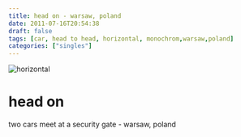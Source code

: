 ```yaml
---
title: head on - warsaw, poland
date: 2011-07-16T20:54:38
draft: false
tags: [car, head to head, horizontal, monochrom,warsaw,poland]
categories: ["singles"]
---
```

![horizontal](/p/sbr-20110716-14716071104.jpg)
<!--more-->
# head on
two cars meet at a security gate - warsaw, poland
